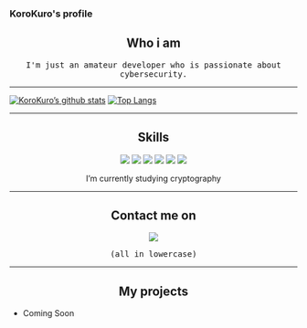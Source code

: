 ### KoroKuro's profile
<h2 align="center">Who i am</h2>
<p align="center"><samp>I'm just an amateur developer who is passionate about cybersecurity.</samp></p>
<hr>

[![KoroKuro’s github stats](https://github-readme-stats.vercel.app/api?username=korokuro324)](https://github.com/korokuro324)
[![Top Langs](https://github-readme-stats.vercel.app/api/top-langs/?username=korokuro324&layout=compact)](https://github.com/korokuro324)
<hr>
<h2 align="center">Skills</h2>
<div align="center">
<img src="https://img.shields.io/badge/c++-%2300599C.svg?style=for-the-badge&logo=c%2B%2B&logoColor=white">
<img src="https://img.shields.io/badge/html5-%23E34F26.svg?style=for-the-badge&logo=html5&logoColor=white">
<img src="https://img.shields.io/badge/css3-%231572B6.svg?style=for-the-badge&logo=css3&logoColor=white">
<img src="https://img.shields.io/badge/javascript-%23323330.svg?style=for-the-badge&logo=javascript&logoColor=%23F7DF1E">
<img src="https://img.shields.io/badge/java-%23ED8B00.svg?style=for-the-badge&logo=java&logoColor=white">
<img src="https://img.shields.io/badge/python-3670A0?style=for-the-badge&logo=python&logoColor=ffdd54">
<p>I’m currently studying cryptography</p>
</div>

<hr>
<h2 align="center">Contact me on</h2>
<p align="center">
    <a href="https://instagram.com/korokuro324" target="_blank"><img src="https://img.shields.io/badge/Korokuro324-%23E4405F.svg?style=for-the-badge&logo=Instagram&logoColor=white"></a>
</p>
<p align="center"><samp>(all in lowercase)<samp></p>
<hr>
<h2 align="center">My projects</h2>

- Coming Soon
